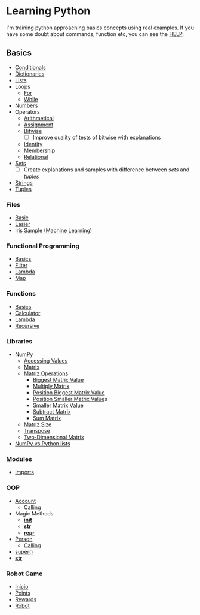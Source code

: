 # Learning Python

I'm training python approaching basics concepts using real examples. If you have some doubt about commands, function etc, you can see the [HELP](help.py).

## Basics
* [Conditionals](basics/conditionals/main.py)
* [Dictionaries](basics/dictionaries/main.py)
* [Lists](basics/lists/main.py)
* Loops
    * [For](basics/loops/for.py)
    * [While](basics/loops/while.py)
* [Numbers](basics/numbers/main.py)
* Operators
    * [Arithmetical](basics/operators/arithmetical.py)
    * [Assignment](basics/operators/assignment.py)
    * [Bitwise](basics/operators/bitwise.py)
        - [ ] Improve quality of tests of bitwise with explanations
    * [Identity](basics/operators/identity.py)
    * [Membership](basics/operators/membership.py)
    * [Relational](basics/operators/relational.py)
* [Sets](basics/sets/main.py)
    - [ ] Create explanations and samples with difference between *sets* and *tuples*
* [Strings](basics/strings/main.py)
* [Tuples](basics/tuples/main.py)

### Files
* [Basic](files/basic.py)
* [Easier](files/easier.py)
* [Iris Sample (Machine Learning)](files/iris-sample.py)

### Functional Programming
* [Basics](functional_programming/basics.py)
* [Filter](functional_programming/filter.py)
* [Lambda](functional_programming/lambda.py)
* [Map](functional_programming/map.py)

### Functions
* [Basics](functions/basics.py)
* [Calculator](functions/calculator.py)
* [Lambda](functions/lambda.py)
* [Recursive](functions/recursive.py)

### Libraries
* [NumPy](libs/num.py)
    * [Accessing Values](libs/num.py#L14)
    * [Matrix](libs/num.py#L4)
    * [Matriz Operations](libs/num.py#L32)
        * [Biggest Matrix Value](libs/num.py#L42)
        * [Multiply Matrix](libs/num.py#L38)
        * [Position Biggest Matrix Value](libs/num.py#L48)
        * [Position Smaller Matrix Value](libs/num.py#L51)s
        * [Smaller Matrix Value](libs/num.py#L45)
        * [Subtract Matrix](libs/num.py#L39)
        * [Sum Matrix](libs/num.py#L37)
    * [Matriz Size](libs/num.py#L27)
    * [Transpose](libs/num.py#L23)
    * [Two-Dimensional  Matrix](libs/num.py#L10)
* [NumPy vs Python lists](libs/num_vs_python-list.py)

### Modules
* [Imports](modules/main.py)

### OOP
* [Account](oop/account/account.py)
    * [Calling](oop/account/index.py)
* Magic Methods
    * [__init__](oop/magic_methods/index.py)
    * [__str__](oop/magic_methods/index.py)
    * [__repr__](oop/magic_methods/index.py)
* [Person](oop/person/person.py)
    * [Calling](oop/person/index.py)
* [super()](oop/robot/tars.py)
* [__str__](robot_game/Rewards.py)

### Robot Game
* [Inicio](robot_game/index.py)
* [Points](robot_game/Point.py)
* [Rewards](robot_game/Rewards.py)
* [Robot](robot_game/Robot.py)